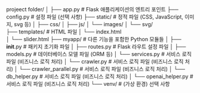 projeect folder/
│
├── app.py                    # Flask 애플리케이션의 엔트리 포인트
├── config.py                 # 설정 파일 (선택 사항)
├── static/                   # 정적 파일 (CSS, JavaScript, 이미지, svg 등)
│   ├── css/
│   ├── js/
│   └── images/
│   └── svg/                
├── templates/                # HTML 파일
│   └── index.html              
│   └── slider.html
├── myapp/                    # 다른 기능을 포함한 Python 모듈들
│   ├── __init__.py           # 패키지 초기화 파일
│   ├── routes.py             # Flask 라우트 설정 파일
│   ├── models.py             # 데이터베이스 모델 파일 (ORM 등)
│   └── services.py           # 서비스 로직 파일 (비즈니스 로직 처리)
│   └── crawler.py            # 서비스 로직 파일 (비즈니스 로직 처리)
│   └── crawler_parallel.py   # 서비스 로직 파일 (비즈니스 로직 처리)
│   └── db_helper.py          # 서비스 로직 파일 (비즈니스 로직 처리)
│   └── openai_helper.py      # 서비스 로직 파일 (비즈니스 로직 처리)
└── venv/                     # (가상 환경) 선택 사항